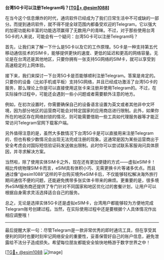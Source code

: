 **台湾5G卡可以注册Telegram吗？[[TG💪+ @esim1088](https://t.me/s/esim1088)]**

在当今这个信息爆炸的时代，通讯软件已经成为了我们日常生活中不可或缺的一部分。而提到通讯软件，就不得不提全球范围内都备受欢迎的Telegram。它以强大的加密功能和丰富的功能选项赢得了无数用户的青睐。不过，对于那些使用台湾5G卡的人来说，可能会有一个疑问：台湾5G卡可以注册Telegram吗？

首先，让我们来了解一下什么是5G卡以及它的工作原理。5G卡是一种支持第五代移动通信技术的SIM卡，能够提供更快的速度、更低的延迟和更高的网络容量。无论是在台湾还是其他地区，只要你拥有一张支持5G网络的SIM卡，就可以享受到高速稳定的上网体验。

接下来，我们来探讨一下台湾5G卡是否能够顺利注册Telegram。答案是肯定的。只要你的设备（比如手机或平板）支持5G网络，并且已经成功激活了台湾5G卡的服务，那么理论上你是可以直接使用这张卡来注册并使用Telegram的。不过，在实际操作过程中，可能还会遇到一些小问题或者需要额外注意的地方。

例如，在初次设置时，你需要确保自己的设备语言设置为英文或者其他非中文环境，因为部分地区的运营商可能会对特定国家的应用商店进行限制。此外，如果你所在的地区存在网络封锁的情况，则可能需要借助一些工具如代理服务器等才能正常访问Telegram官网下载客户端。

另外值得注意的是，虽然大多数情况下台湾5G卡是可以直接用来注册Telegram的，但也有极少数情况会出现无法完成注册的现象。这通常是因为某些运营商出于安全考虑会对国际短信验证码发送做出限制。此时你可以尝试联系客服询问具体原因，并寻求解决方案。

当然啦，除了使用实体SIM卡之外，现在还有更加便捷的方式——虚拟eSIM卡！相比传统物理SIM卡而言，eSIM具有体积小巧、无需更换卡片等诸多优点。而且通过像“@esim1088”这样的平台购买境外eSIM卡后，不仅能够轻松解决海外旅行期间通信不便的问题，还能避免携带多张实体卡带来的麻烦。更重要的是，很多境外eSIM服务商还提供了专门针对不同国家和地区优化过的套餐计划，让用户可以根据自身需求灵活选择适合自己的服务。

总之，无论是选择实体5G卡还是虚拟eSIM卡，台湾用户都能够较为方便地完成Telegram账号创建过程。当然，在实际使用过程中还是要根据个人具体情况作出相应调整哦！

---

最后提醒大家一句：尽管Telegram是一款非常优秀的即时通讯工具，但在享受其便利的同时也要时刻牢记网络安全的重要性，妥善保管好自己的账户信息，避免泄露给不法分子造成损失。希望每位朋友都能安全愉快地畅游于数字世界之中！

[[TG💪+ @esim1088](https://t.me/s/esim1088) ![Image](https://i.postimg.cc/4NQfJmqS/Snipaste-2025-05-13-00-14-12.png)]